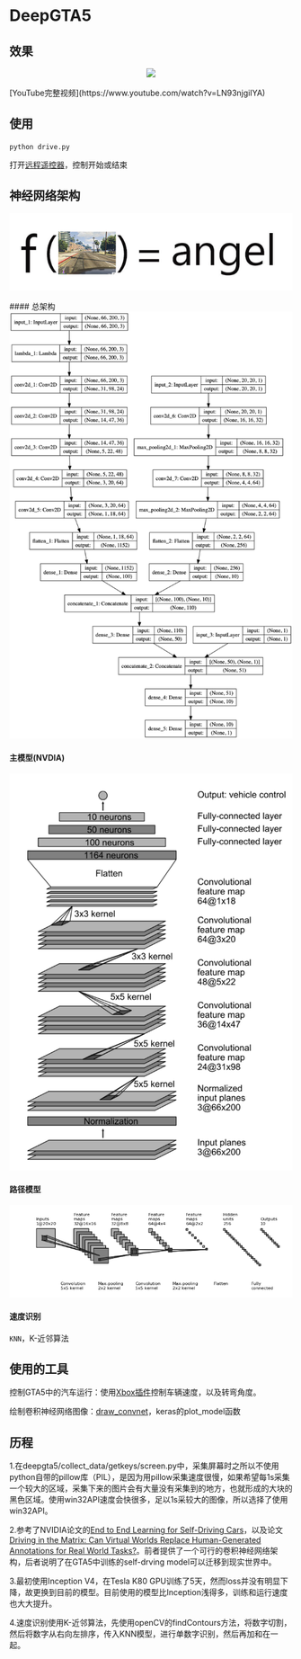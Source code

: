 # DeepGTA5
## 效果

<p align="center">
  <img src="https://www.pixeldesert.com/photos/drive.gif">
</p>
[YouTube完整视频](https://www.youtube.com/watch?v=LN93njgiIYA)


## 使用
`python drive.py`

打开[远程遥控器](https://www.pixeldesert.com/console/)，控制开始或结束

## 神经网络架构
<p align="center">
<img src="models/image/fx.jpg">
</p>
#### 总架构
<img src="models/image/full.png">

#### 主模型(NVDIA)
<img src="models/image/main_model.png">

#### 路径模型
<img src="models/image/ladar_model.png">

#### 速度识别
`KNN`，K-近邻算法

## 使用的工具
控制GTA5中的汽车运行：使用[Xbox插件](https://github.com/shauleiz/vXboxInterface)控制车辆速度，以及转弯角度。

绘制卷积神经网络图像：[draw_convnet](https://github.com/gwding/draw_convnet)，keras的plot_model函数

## 历程
1.在deepgta5/collect_data/getkeys/screen.py中，采集屏幕时之所以不使用python自带的pillow库（PIL），是因为用pillow采集速度很慢，如果希望每1s采集一个较大的区域，采集下来的图片会有大量没有采集到的地方，也就形成的大块的黑色区域。使用win32API速度会快很多，足以1s采较大的图像，所以选择了使用win32API。

2.参考了NVIDIA论文的[End to End Learning for Self-Driving Cars](https://arxiv.org/abs/1604.07316)，以及论文[Driving in the Matrix: Can Virtual Worlds Replace Human-Generated Annotations for Real World Tasks?](https://arxiv.org/abs/1610.01983)。前者提供了一个可行的卷积神经网络架构，后者说明了在GTA5中训练的self-drving model可以迁移到现实世界中。

3.最初使用Inception V4，在Tesla K80 GPU训练了5天，然而loss并没有明显下降，故更换到目前的模型。目前使用的模型比Inception浅得多，训练和运行速度也大大提升。

4.速度识别使用K-近邻算法，先使用openCV的findContours方法，将数字切割，然后将数字从右向左排序，传入KNN模型，进行单数字识别，然后再加和在一起。
